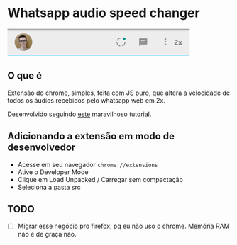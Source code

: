 # Whatsapp audio speed changer

![screenshot](https://github.com/Doc-McCoy/whatsapp-audio-speed-changer/blob/master/screenshots/001.PNG)

## O que é

Extensão do chrome, simples, feita com JS puro, que altera a velocidade de todos os áudios recebidos pelo whatsapp web em 2x.

Desenvolvido seguindo [este](https://www.youtube.com/watch?v=j0Ih1xVyKbY) maravilhoso tutorial.

## Adicionando a extensão em modo de desenvolvedor

  - Acesse em seu navegador `chrome://extensions`
  - Ative o Developer Mode
  - Clique em Load Unpacked / Carregar sem compactação
  - Seleciona a pasta src

## TODO

  - [ ] Migrar esse negócio pro firefox, pq eu não uso o chrome. Memória RAM não é de graça não.
